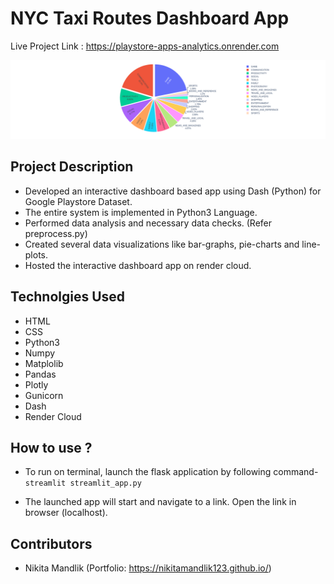 # NYC Taxi Routes Dashboard App

Live Project Link :  <https://playstore-apps-analytics.onrender.com>


![alt text](https://github.com/kanishkb1/playstore-apps-analytics/blob/main/newplot%20(1).png)

## Project Description 

* Developed an interactive dashboard based app using Dash (Python) for Google Playstore Dataset. 
* The entire system is implemented in Python3 Language.
* Performed data analysis and necessary data checks. (Refer preprocess.py)
* Created several data visualizations like bar-graphs, pie-charts and line-plots.
* Hosted the interactive dashboard app on render cloud.



## Technolgies Used
* HTML
* CSS
* Python3
* Numpy
* Matplolib
* Pandas
* Plotly
* Gunicorn
* Dash
* Render Cloud


## How to use ?

* To run on terminal, launch the flask application by following command-
`streamlit streamlit_app.py`

* The launched app will start and navigate to a link. Open the link in browser (localhost).

## Contributors

* Nikita Mandlik (Portfolio: https://nikitamandlik123.github.io/)
